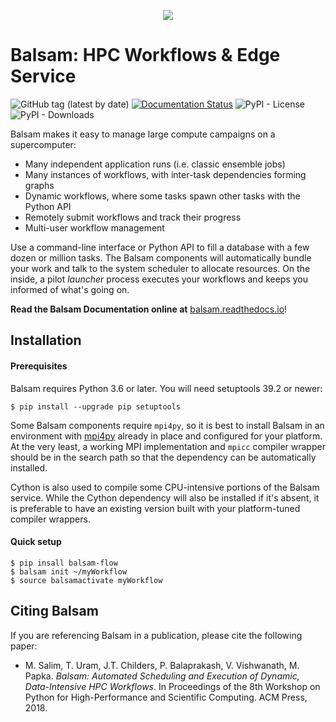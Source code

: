 <p align="center">
<img align="center" src="docs/_static/logo/small3.png">
</p>

# Balsam: HPC Workflows & Edge Service

![GitHub tag (latest by date)](https://img.shields.io/github/tag-date/balsam-alcf/balsam.svg?label=version)
[![Documentation Status](https://readthedocs.org/projects/balsam/badge/?version=latest)](https://balsam.readthedocs.io/en/latest/?badge=latest)
![PyPI - License](https://img.shields.io/pypi/l/deephyper.svg)
![PyPI - Downloads](https://img.shields.io/pypi/dm/deephyper.svg?label=Pypi%20downloads)


Balsam makes it easy to manage large compute campaigns on a supercomputer:
- Many independent application runs (i.e. classic ensemble jobs)
- Many instances of workflows, with inter-task dependencies forming graphs
- Dynamic workflows, where some tasks spawn other tasks with the Python API
- Remotely submit workflows and track their progress
- Multi-user workflow management

Use a command-line interface or Python API to fill a database with a few dozen
or million tasks.  The Balsam components will automatically bundle your work
and talk to the system scheduler to allocate resources.  On the inside, a pilot
*launcher* process executes your workflows and keeps you informed of what's
going on.

**Read the Balsam Documentation online at** [balsam.readthedocs.io](https://balsam.readthedocs.io/en/latest/)!


## Installation

#### Prerequisites
Balsam requires Python 3.6 or later.  You will need setuptools 39.2 or newer:

```console
$ pip install --upgrade pip setuptools
```

Some Balsam components require `mpi4py`, so it is best to install Balsam in an
environment with [mpi4py](https://github.com/mpi4py/mpi4py) already in place
and configured for your platform.  At the very least, a working MPI
implementation and `mpicc` compiler wrapper should be in the search path so
that the dependency can be automatically installed.

Cython is also used to compile some CPU-intensive portions of the Balsam
service.  While the Cython dependency will also be installed if it's absent, it
is preferable to have an existing version built with your platform-tuned compiler wrappers.


#### Quick setup

```console
$ pip insall balsam-flow
$ balsam init ~/myWorkflow
$ source balsamactivate myWorkflow
```

## Citing Balsam
If you are referencing Balsam in a publication, please cite the following paper:

-  M. Salim, T. Uram, J.T. Childers, P. Balaprakash, V. Vishwanath, M. Papka. *Balsam: Automated Scheduling and Execution of Dynamic, Data-Intensive HPC Workflows*. In Proceedings of the 8th Workshop on Python for High-Performance and Scientific Computing. ACM Press, 2018.
